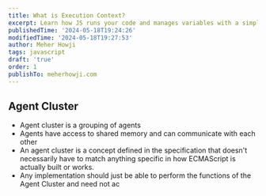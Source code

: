 ```yaml
---
title: What is Execution Context?
excerpt: Learn how JS runs your code and manages variables with a simple guide to execution context.
publishedTime: '2024-05-18T19:24:26'
modifiedTime: '2024-05-18T19:27:53'
author: Meher Howji
tags: javascript
draft: 'true'
order: 1
publishTo: meherhowji.com
---
```


## Agent Cluster
- Agent cluster is a grouping of agents
- Agents have access to shared memory and can communicate with each other
- An agent cluster is a concept defined in the specification that doesn't necessarily have to match anything specific in how ECMAScript is actually built or works.
- Any implementation should just be able to perform the functions of the Agent Cluster and need not ac
